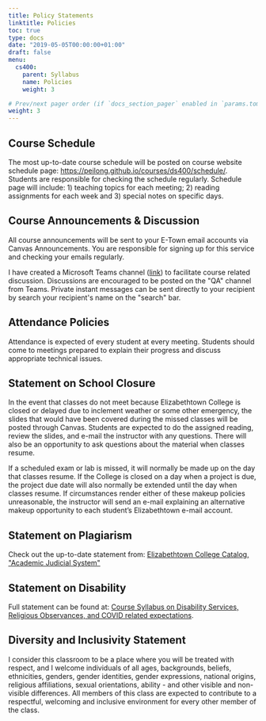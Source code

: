 ```yaml
---
title: Policy Statements
linktitle: Policies
toc: true
type: docs
date: "2019-05-05T00:00:00+01:00"
draft: false
menu:
  cs400:
    parent: Syllabus
    name: Policies
    weight: 3

# Prev/next pager order (if `docs_section_pager` enabled in `params.toml`)
weight: 3
---
```


## Course Schedule
The most up-to-date course schedule will be posted on course website schedule page: https://peilong.github.io/courses/ds400/schedule/. Students are responsible for checking the schedule regularly. Schedule page will include: 1) teaching topics for each meeting; 2) reading assignments for each week and 3) special notes on specific days.

## Course Announcements & Discussion

All course announcements will be sent to your E-Town email accounts via Canvas Announcements. You are responsible for signing up for this service and checking your emails regularly.

I have created a Microsoft Teams channel ([link](https://teams.microsoft.com/l/team/19%3aa8cdd959c2e249a989d401e20fc95524%40thread.tacv2/conversations?groupId=81ffa3c7-aa45-454a-b495-7f43c78e5024&tenantId=1d884f12-a0d7-42f0-8b15-3a91c853bcb5)) to facilitate course related discussion.  Discussions are encouraged to be posted on the "QA" channel from Teams. Private instant messages can be sent directly to your recipient by search your recipient's name on the "search" bar.

## Attendance Policies

Attendance is expected of every student at every meeting. Students should come to meetings prepared to explain their progress and discuss appropriate technical issues.

## Statement on School Closure

In the event that classes do not meet because Elizabethtown College is closed or delayed due to inclement weather or some other emergency, the slides that would have been covered during the missed classes will be posted through Canvas.  Students are expected to do the assigned reading, review the slides, and e-mail the instructor with any questions. There will also be an opportunity to ask questions about the material when classes resume.

If a scheduled exam or lab is missed, it will normally be made up on the day that classes resume.  If the College is closed on a day when a project is due, the project due date will also normally be extended until the day when classes resume.  If circumstances render either of these makeup policies unreasonable, the instructor will send an e-mail explaining an alternative makeup opportunity to each student’s Elizabethtown e-mail account.

## Statement on Plagiarism

Check out the up-to-date statement from: [Elizabethtown College Catalog, "Academic Judicial System"](https://catalog.etown.edu/content.php?catoid=24&navoid=1233#Academic_Judicial_System)

## Statement on Disability

Full statement can be found at: [Course Syllabus on Disability Services, Religious Observances, and COVID related expectations](https://elizabethtown-my.sharepoint.com/:w:/g/personal/ouimetc_etown_edu/EfZ-QooKt_VPjgwsWJz230wB3Rb6CIHsPvE0xuqWCpr-UA?e=4%3acZzjpW&at=9).

 
## Diversity and Inclusivity Statement

I consider this classroom to be a place where you will be treated with respect, and I welcome individuals of all ages, backgrounds, beliefs, ethnicities, genders, gender identities, gender expressions, national origins, religious affiliations, sexual orientations, ability - and other visible and non-visible differences. All members of this class are expected to contribute to a respectful, welcoming and inclusive environment for every other member of the class. 
